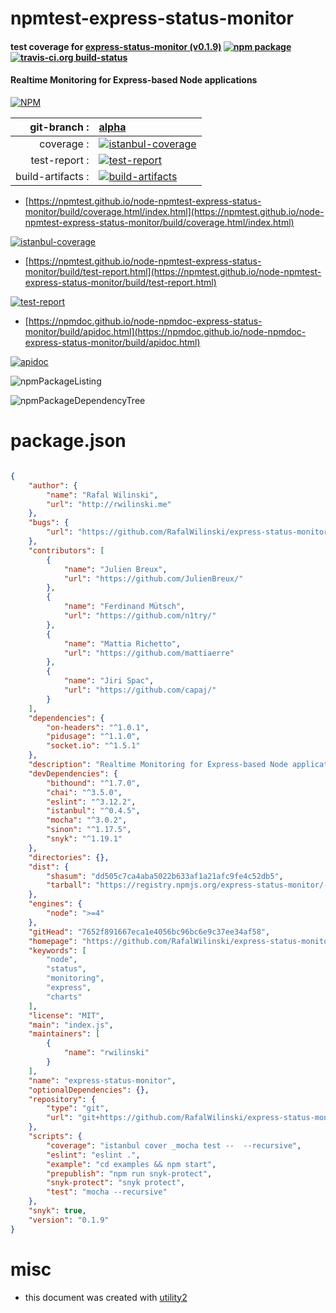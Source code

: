 # npmtest-express-status-monitor

#### test coverage for  [express-status-monitor (v0.1.9)](https://github.com/RafalWilinski/express-status-monitor#readme)  [![npm package](https://img.shields.io/npm/v/npmtest-express-status-monitor.svg?style=flat-square)](https://www.npmjs.org/package/npmtest-express-status-monitor) [![travis-ci.org build-status](https://api.travis-ci.org/npmtest/node-npmtest-express-status-monitor.svg)](https://travis-ci.org/npmtest/node-npmtest-express-status-monitor)

#### Realtime Monitoring for Express-based Node applications

[![NPM](https://nodei.co/npm/express-status-monitor.png?downloads=true&downloadRank=true&stars=true)](https://www.npmjs.com/package/express-status-monitor)

| git-branch : | [alpha](https://github.com/npmtest/node-npmtest-express-status-monitor/tree/alpha)|
|--:|:--|
| coverage : | [![istanbul-coverage](https://npmtest.github.io/node-npmtest-express-status-monitor/build/coverage.badge.svg)](https://npmtest.github.io/node-npmtest-express-status-monitor/build/coverage.html/index.html)|
| test-report : | [![test-report](https://npmtest.github.io/node-npmtest-express-status-monitor/build/test-report.badge.svg)](https://npmtest.github.io/node-npmtest-express-status-monitor/build/test-report.html)|
| build-artifacts : | [![build-artifacts](https://npmtest.github.io/node-npmtest-express-status-monitor/glyphicons_144_folder_open.png)](https://github.com/npmtest/node-npmtest-express-status-monitor/tree/gh-pages/build)|

- [https://npmtest.github.io/node-npmtest-express-status-monitor/build/coverage.html/index.html](https://npmtest.github.io/node-npmtest-express-status-monitor/build/coverage.html/index.html)

[![istanbul-coverage](https://npmtest.github.io/node-npmtest-express-status-monitor/build/screenCapture.buildCi.browser.%252Ftmp%252Fbuild%252Fcoverage.lib.html.png)](https://npmtest.github.io/node-npmtest-express-status-monitor/build/coverage.html/index.html)

- [https://npmtest.github.io/node-npmtest-express-status-monitor/build/test-report.html](https://npmtest.github.io/node-npmtest-express-status-monitor/build/test-report.html)

[![test-report](https://npmtest.github.io/node-npmtest-express-status-monitor/build/screenCapture.buildCi.browser.%252Ftmp%252Fbuild%252Ftest-report.html.png)](https://npmtest.github.io/node-npmtest-express-status-monitor/build/test-report.html)

- [https://npmdoc.github.io/node-npmdoc-express-status-monitor/build/apidoc.html](https://npmdoc.github.io/node-npmdoc-express-status-monitor/build/apidoc.html)

[![apidoc](https://npmdoc.github.io/node-npmdoc-express-status-monitor/build/screenCapture.buildCi.browser.%252Ftmp%252Fbuild%252Fapidoc.html.png)](https://npmdoc.github.io/node-npmdoc-express-status-monitor/build/apidoc.html)

![npmPackageListing](https://npmtest.github.io/node-npmtest-express-status-monitor/build/screenCapture.npmPackageListing.svg)

![npmPackageDependencyTree](https://npmtest.github.io/node-npmtest-express-status-monitor/build/screenCapture.npmPackageDependencyTree.svg)



# package.json

```json

{
    "author": {
        "name": "Rafal Wilinski",
        "url": "http://rwilinski.me"
    },
    "bugs": {
        "url": "https://github.com/RafalWilinski/express-status-monitor/issues"
    },
    "contributors": [
        {
            "name": "Julien Breux",
            "url": "https://github.com/JulienBreux/"
        },
        {
            "name": "Ferdinand Mütsch",
            "url": "https://github.com/n1try/"
        },
        {
            "name": "Mattia Richetto",
            "url": "https://github.com/mattiaerre"
        },
        {
            "name": "Jiri Spac",
            "url": "https://github.com/capaj/"
        }
    ],
    "dependencies": {
        "on-headers": "^1.0.1",
        "pidusage": "^1.1.0",
        "socket.io": "^1.5.1"
    },
    "description": "Realtime Monitoring for Express-based Node applications",
    "devDependencies": {
        "bithound": "^1.7.0",
        "chai": "^3.5.0",
        "eslint": "^3.12.2",
        "istanbul": "^0.4.5",
        "mocha": "^3.0.2",
        "sinon": "^1.17.5",
        "snyk": "^1.19.1"
    },
    "directories": {},
    "dist": {
        "shasum": "dd505c7ca4aba5022b633af1a21afc9fe4c52db5",
        "tarball": "https://registry.npmjs.org/express-status-monitor/-/express-status-monitor-0.1.9.tgz"
    },
    "engines": {
        "node": ">=4"
    },
    "gitHead": "7652f891667eca1e4056bc96bc6e9c37ee34af58",
    "homepage": "https://github.com/RafalWilinski/express-status-monitor#readme",
    "keywords": [
        "node",
        "status",
        "monitoring",
        "express",
        "charts"
    ],
    "license": "MIT",
    "main": "index.js",
    "maintainers": [
        {
            "name": "rwilinski"
        }
    ],
    "name": "express-status-monitor",
    "optionalDependencies": {},
    "repository": {
        "type": "git",
        "url": "git+https://github.com/RafalWilinski/express-status-monitor.git"
    },
    "scripts": {
        "coverage": "istanbul cover _mocha test --  --recursive",
        "eslint": "eslint .",
        "example": "cd examples && npm start",
        "prepublish": "npm run snyk-protect",
        "snyk-protect": "snyk protect",
        "test": "mocha --recursive"
    },
    "snyk": true,
    "version": "0.1.9"
}
```



# misc
- this document was created with [utility2](https://github.com/kaizhu256/node-utility2)
